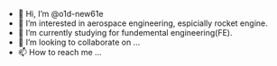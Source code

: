- 👋 Hi, I’m @o1d-new61e
- 👀 I’m interested in aerospace engineering, espicially rocket engine.
- 🌱 I’m currently studying for fundemental engineering(FE).
- 💞️ I’m looking to collaborate on ...
- 📫 How to reach me ...

<!---
o1d-new61e/o1d-new61e is a ✨ special ✨ repository because its `README.md` (this file) appears on your GitHub profile.
You can click the Preview link to take a look at your changes.
--->

